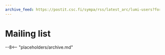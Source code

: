 ```yaml
---
archive_feed: https://postit.csc.fi/sympa/rss/latest_arc/lumi-users?for=365
---
```


# Mailing list

--8<-- "placeholders/archive.md"
